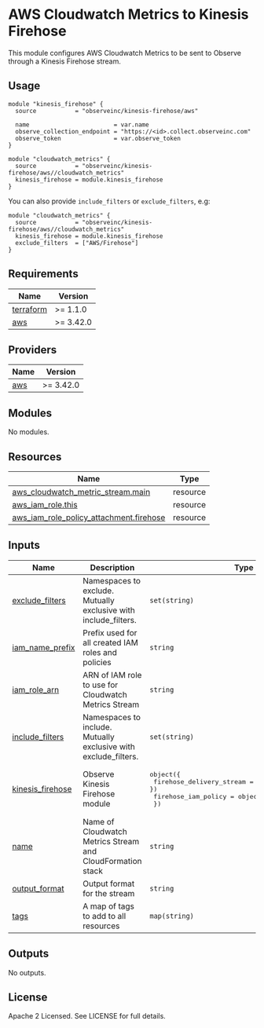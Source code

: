 # AWS Cloudwatch Metrics to Kinesis Firehose

This module configures AWS Cloudwatch Metrics to be sent to Observe through a
Kinesis Firehose stream.

## Usage

```hcl
module "kinesis_firehose" {
  source           = "observeinc/kinesis-firehose/aws"

  name                        = var.name
  observe_collection_endpoint = "https://<id>.collect.observeinc.com"
  observe_token               = var.observe_token
}

module "cloudwatch_metrics" {
  source           = "observeinc/kinesis-firehose/aws//cloudwatch_metrics"
  kinesis_firehose = module.kinesis_firehose
}
```

You can also provide `include_filters` or `exclude_filters`, e.g:

```
module "cloudwatch_metrics" {
  source           = "observeinc/kinesis-firehose/aws//cloudwatch_metrics"
  kinesis_firehose = module.kinesis_firehose
  exclude_filters  = ["AWS/Firehose"]
}
```

<!-- BEGINNING OF PRE-COMMIT-TERRAFORM DOCS HOOK -->
## Requirements

| Name | Version |
|------|---------|
| <a name="requirement_terraform"></a> [terraform](#requirement\_terraform) | >= 1.1.0 |
| <a name="requirement_aws"></a> [aws](#requirement\_aws) | >= 3.42.0 |

## Providers

| Name | Version |
|------|---------|
| <a name="provider_aws"></a> [aws](#provider\_aws) | >= 3.42.0 |

## Modules

No modules.

## Resources

| Name | Type |
|------|------|
| [aws_cloudwatch_metric_stream.main](https://registry.terraform.io/providers/hashicorp/aws/latest/docs/resources/cloudwatch_metric_stream) | resource |
| [aws_iam_role.this](https://registry.terraform.io/providers/hashicorp/aws/latest/docs/resources/iam_role) | resource |
| [aws_iam_role_policy_attachment.firehose](https://registry.terraform.io/providers/hashicorp/aws/latest/docs/resources/iam_role_policy_attachment) | resource |

## Inputs

| Name | Description | Type | Default | Required |
|------|-------------|------|---------|:--------:|
| <a name="input_exclude_filters"></a> [exclude\_filters](#input\_exclude\_filters) | Namespaces to exclude. Mutually exclusive with include\_filters. | `set(string)` | `[]` | no |
| <a name="input_iam_name_prefix"></a> [iam\_name\_prefix](#input\_iam\_name\_prefix) | Prefix used for all created IAM roles and policies | `string` | `"observe-cwmetricsstream-"` | no |
| <a name="input_iam_role_arn"></a> [iam\_role\_arn](#input\_iam\_role\_arn) | ARN of IAM role to use for Cloudwatch Metrics Stream | `string` | `""` | no |
| <a name="input_include_filters"></a> [include\_filters](#input\_include\_filters) | Namespaces to include. Mutually exclusive with exclude\_filters. | `set(string)` | `[]` | no |
| <a name="input_kinesis_firehose"></a> [kinesis\_firehose](#input\_kinesis\_firehose) | Observe Kinesis Firehose module | <pre>object({<br>    firehose_delivery_stream = object({ arn = string })<br>    firehose_iam_policy      = object({ arn = string })<br>  })</pre> | n/a | yes |
| <a name="input_name"></a> [name](#input\_name) | Name of Cloudwatch Metrics Stream and CloudFormation stack | `string` | `"observe-cwmetricsstream"` | no |
| <a name="input_output_format"></a> [output\_format](#input\_output\_format) | Output format for the stream | `string` | `"json"` | no |
| <a name="input_tags"></a> [tags](#input\_tags) | A map of tags to add to all resources | `map(string)` | `{}` | no |

## Outputs

No outputs.
<!-- END OF PRE-COMMIT-TERRAFORM DOCS HOOK -->

## License

Apache 2 Licensed. See LICENSE for full details.
